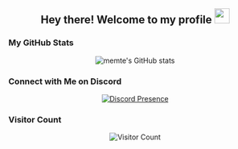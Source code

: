 <h2 align="center">Hey there! Welcome to my profile <img src="https://media.giphy.com/media/hvRJCLFzcasrR4ia7z/giphy.gif" width="30px"></h2>


### My GitHub Stats
<p align="center"> <img src="https://github-readme-stats.vercel.app/api?username=memte&show_icons=true&theme=radical&count_private=true&hide_border=true" alt="memte's GitHub stats" /> </p>

### Connect with Me on Discord
<p align="center"> <a href="https://discord.com/users/690634258691391589"><img src="https://lanyard.cnrad.dev/api/690634258691391589?bg=23272a" alt="Discord Presence" /></a> </p>

### Visitor Count
<p align="center"> <img src="https://komarev.com/ghpvc/?username=memte&style=for-the-badge&color=blue" alt="Visitor Count" /> </p>

